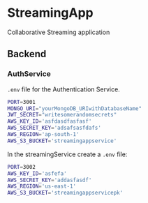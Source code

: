 # StreamingApp
Collaborative Streaming application

## Backend

### AuthService
`.env` file for the Authentication Service.

```sh
PORT=3001
MONGO_URI="yourMongoDB_URIwithDatabaseName"
JWT_SECRET="writesomerandomsecrets"
AWS_KEY_ID='asfdasdfasfasf'
AWS_SECRET_KEY='adsafsasfdafs'
AWS_REGION='ap-south-1'
AWS_S3_BUCKET='streamingappservice'
```

In the streamingService create a `.env` file:

```bash
PORT=3002
AWS_KEY_ID='asfefa'
AWS_SECRET_KEY='addasfasdf'
AWS_REGION='us-east-1'
AWS_S3_BUCKET='streamingappservicepk'
```
